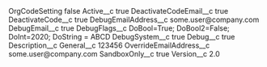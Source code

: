 <?xml version="1.0" encoding="UTF-8"?>
<CustomMetadata xmlns="http://soap.sforce.com/2006/04/metadata" xmlns:xsi="http://www.w3.org/2001/XMLSchema-instance" xmlns:xsd="http://www.w3.org/2001/XMLSchema">
    <label>OrgCodeSetting</label>
    <protected>false</protected>
    <values>
        <field>Active__c</field>
        <value xsi:type="xsd:boolean">true</value>
    </values>
    <values>
        <field>DeactivateCodeEmail__c</field>
        <value xsi:type="xsd:boolean">true</value>
    </values>
    <values>
        <field>DeactivateCode__c</field>
        <value xsi:type="xsd:boolean">true</value>
    </values>
    <values>
        <field>DebugEmailAddress__c</field>
        <value xsi:type="xsd:string">some.user@company.com</value>
    </values>
    <values>
        <field>DebugEmail__c</field>
        <value xsi:type="xsd:boolean">true</value>
    </values>
    <values>
        <field>DebugFlags__c</field>
        <value xsi:type="xsd:string">DoBool=True; DoBool2=False; DoInt=2020; DoString = ABCD</value>
    </values>
    <values>
        <field>DebugSystem__c</field>
        <value xsi:type="xsd:boolean">true</value>
    </values>
    <values>
        <field>Debug__c</field>
        <value xsi:type="xsd:boolean">true</value>
    </values>
    <values>
        <field>Description__c</field>
        <value xsi:nil="true"/>
    </values>
    <values>
        <field>General__c</field>
        <value xsi:type="xsd:string">123456</value>
    </values>
    <values>
        <field>OverrideEmailAddress__c</field>
        <value xsi:type="xsd:string">some.user@company.com</value>
    </values>
    <values>
        <field>SandboxOnly__c</field>
        <value xsi:type="xsd:boolean">true</value>
    </values>
    <values>
        <field>Version__c</field>
        <value xsi:type="xsd:string">2.0</value>
    </values>
</CustomMetadata>
